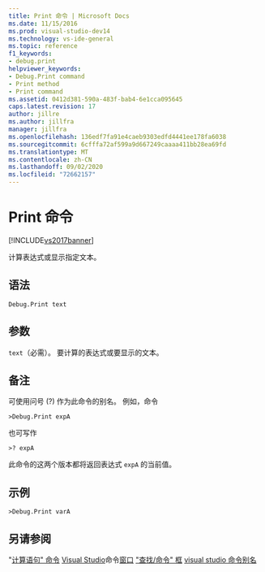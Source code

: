 ```yaml
---
title: Print 命令 | Microsoft Docs
ms.date: 11/15/2016
ms.prod: visual-studio-dev14
ms.technology: vs-ide-general
ms.topic: reference
f1_keywords:
- debug.print
helpviewer_keywords:
- Debug.Print command
- Print method
- Print command
ms.assetid: 0412d381-590a-483f-bab4-6e1cca095645
caps.latest.revision: 17
author: jillre
ms.author: jillfra
manager: jillfra
ms.openlocfilehash: 136edf7fa91e4caeb9303edfd4441ee178fa6038
ms.sourcegitcommit: 6cfffa72af599a9d667249caaaa411bb28ea69fd
ms.translationtype: MT
ms.contentlocale: zh-CN
ms.lasthandoff: 09/02/2020
ms.locfileid: "72662157"
---
```

# <a name="print-command"></a>Print 命令
[!INCLUDE[vs2017banner](../../includes/vs2017banner.md)]

计算表达式或显示指定文本。

## <a name="syntax"></a>语法

```
Debug.Print text
```

## <a name="arguments"></a>参数
 `text`（必需）。 要计算的表达式或要显示的文本。

## <a name="remarks"></a>备注
 可使用问号 (?) 作为此命令的别名。 例如，命令

```
>Debug.Print expA
```

 也可写作

```
>? expA
```

 此命令的这两个版本都将返回表达式 `expA` 的当前值。

## <a name="example"></a>示例

```
>Debug.Print varA
```

## <a name="see-also"></a>另请参阅
 "[计算语句" 命令](../../ide/reference/evaluate-statement-command.md) [Visual Studio](../../ide/reference/visual-studio-commands.md)命令[窗口](../../ide/reference/command-window.md) ["查找/命令" 框](../../ide/find-command-box.md) [visual studio 命令别名](../../ide/reference/visual-studio-command-aliases.md)
